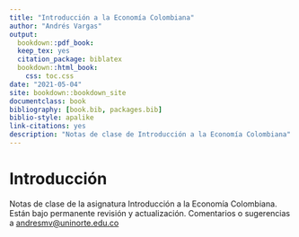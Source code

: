 ```yaml
--- 
title: "Introducción a la Economía Colombiana"
author: "Andrés Vargas"
output:
  bookdown::pdf_book:
  keep_tex: yes
  citation_package: biblatex
  bookdown::html_book:
    css: toc.css
date: "2021-05-04"
site: bookdown::bookdown_site
documentclass: book
bibliography: [book.bib, packages.bib]
biblio-style: apalike
link-citations: yes
description: "Notas de clase de Introducción a la Economía Colombiana"
---
```


# Introducción

Notas de clase de la asignatura Introducción a la Economía Colombiana. Están bajo permanente revisión y actualización. Comentarios o sugerencias a andresmv@uninorte.edu.co
